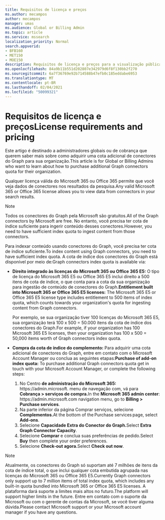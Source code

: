 ```yaml
---
title: Requisitos de licença e preços
ms.author: mecampos
author: mecampos
manager: umas
ms.audience: Global or Billing Admin
ms.topic: article
ms.service: mssearch
localization_priority: Normal
search.appverid:
- BFB160
- MET150
- MOE150
description: Requisitos de licença e preços para a visualização pública dos conectores do Microsoft Graph para a Pesquisa da Microsoft
ms.openlocfilehash: 84a9b11b551d202807e342979d6f8f130bb2f270
ms.sourcegitcommit: 6a7f36769e92b714588b47efb0c185eddabe6953
ms.translationtype: MT
ms.contentlocale: pt-BR
ms.lasthandoff: 02/04/2021
ms.locfileid: "50099321"
---
```

<!---Previous ms.author: rusamai --->

# <a name="license-requirements-and-pricing"></a><span data-ttu-id="d723b-103">Requisitos de licença e preços</span><span class="sxs-lookup"><span data-stu-id="d723b-103">License requirements and pricing</span></span>

<span data-ttu-id="d723b-104">Este artigo é destinado a administradores globais ou de cobrança que querem saber mais sobre como adquirir uma cota adicional de conectores do Graph para sua organização.</span><span class="sxs-lookup"><span data-stu-id="d723b-104">This article is for Global or Billing Admins who want to learn about how to purchase additional Graph connectors quota for their organization.</span></span>

<span data-ttu-id="d723b-105">Qualquer licença válida do Microsoft 365 ou Office 365 permite que você veja dados de conectores nos resultados da pesquisa.</span><span class="sxs-lookup"><span data-stu-id="d723b-105">Any valid Microsoft 365 or Office 365 license allows you to view data from connectors in your search results.</span></span>

>[!NOTE]
><span data-ttu-id="d723b-106">Todos os conectores do Graph pela Microsoft são gratuitos.</span><span class="sxs-lookup"><span data-stu-id="d723b-106">All of the Graph connectors by Microsoft are free.</span></span> <span data-ttu-id="d723b-107">No entanto, você precisa ter cota de índice suficiente para ingerir conteúdo desses conectores.</span><span class="sxs-lookup"><span data-stu-id="d723b-107">However, you need to have sufficient index quota to ingest content from those connectors.</span></span>

<span data-ttu-id="d723b-108">Para indexar conteúdo usando conectores do Graph, você precisa ter cota de índice suficiente.</span><span class="sxs-lookup"><span data-stu-id="d723b-108">To index content using Graph connectors, you need to have sufficient index quota.</span></span> <span data-ttu-id="d723b-109">A cota de índice dos conectores do Graph está disponível por meio de:</span><span class="sxs-lookup"><span data-stu-id="d723b-109">Graph connectors index quota is available via:</span></span>

- <span data-ttu-id="d723b-110">**Direito integrado às licenças do Microsoft 365 ou Office 365 E5:** O tipo de licença do Microsoft 365 E5 ou Office 365 E5 inclui direito a 500 itens de cota de índice, o que conta para a cota da sua organização para ingestão de conteúdo de conectores do Graph.</span><span class="sxs-lookup"><span data-stu-id="d723b-110">**Entitlement built into Microsoft 365 or Office 365 E5 licenses:** The Microsoft 365 E5 or Office 365 E5 license type includes entitlement to 500 items of index quota, which counts towards your organization's quota for ingesting content from Graph connectors.</span></span>

    <span data-ttu-id="d723b-111">Por exemplo, se sua organização tiver 100 licenças do Microsoft 365 E5, sua organização terá 100 x 500 = 50.000 itens da cota de índice dos conectores do Graph.</span><span class="sxs-lookup"><span data-stu-id="d723b-111">For example, if your organization has 100 Microsoft 365 E5 licenses, then your organization has 100 x 500 = 50,000 items worth of Graph connectors index quota.</span></span>
- <span data-ttu-id="d723b-112">**Compra da cota de índice do complemento:** Para adquirir uma cota adicional de conectores do Graph, entre em contato com o Microsoft Account Manager ou conclua as seguintes etapas:</span><span class="sxs-lookup"><span data-stu-id="d723b-112">**Purchase of add-on index quota:** To purchase additional Graph connectors quota get in touch with your Microsoft Account Manager, or complete the following steps:</span></span>

    1. <span data-ttu-id="d723b-113">No Centro **de administração do Microsoft 365:** https://<span>admin.microsoft.</span> menu de navegação com, vá para **Cobrança > serviços de compra.**</span><span class="sxs-lookup"><span data-stu-id="d723b-113">In the **Microsoft 365 admin center**: https://<span>admin.microsoft.</span>com navigation menu, go to **Billing > Purchase services**.</span></span>
    2. <span data-ttu-id="d723b-114">Na parte inferior da página Comprar serviços, selecione **Complementos.**</span><span class="sxs-lookup"><span data-stu-id="d723b-114">At the bottom of the Purchase services page, select **Add-ons**.</span></span>
    3. <span data-ttu-id="d723b-115">Selecione **Capacidade Extra do Conector do Graph.**</span><span class="sxs-lookup"><span data-stu-id="d723b-115">Select **Extra Graph Connector Capacity**.</span></span>
    4. <span data-ttu-id="d723b-116">Selecione **Comprar** e conclua suas preferências de pedido.</span><span class="sxs-lookup"><span data-stu-id="d723b-116">Select **Buy** then complete your order preferences.</span></span>
    5. <span data-ttu-id="d723b-117">Selecione **Check-out agora.**</span><span class="sxs-lookup"><span data-stu-id="d723b-117">Select **Check out now**.</span></span>

>[!NOTE]
><span data-ttu-id="d723b-118">Atualmente, os conectores do Graph só suportam até 7 milhões de itens da cota de índice total, o que inclui qualquer cota embutida agrupada nas licenças do Microsoft 365 ou Office 365 E5.</span><span class="sxs-lookup"><span data-stu-id="d723b-118">Currently Graph connectors only support up to 7 million items of total index quota, which includes any built-in quota bundled into Microsoft 365 or Office 365 E5 licenses.</span></span> <span data-ttu-id="d723b-119">A plataforma dará suporte a limites mais altos no futuro.</span><span class="sxs-lookup"><span data-stu-id="d723b-119">The platform will support higher limits in the future.</span></span> <span data-ttu-id="d723b-120">Entre em contato com o suporte da Microsoft ou com o gerente de contas da Microsoft, se você tiver alguma dúvida.</span><span class="sxs-lookup"><span data-stu-id="d723b-120">Please contact Microsoft support or your Microsoft account manager if you have any questions.</span></span>
